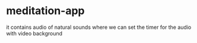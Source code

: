 # meditation-app
it contains audio of natural sounds where we can set the timer for the audio with video background
